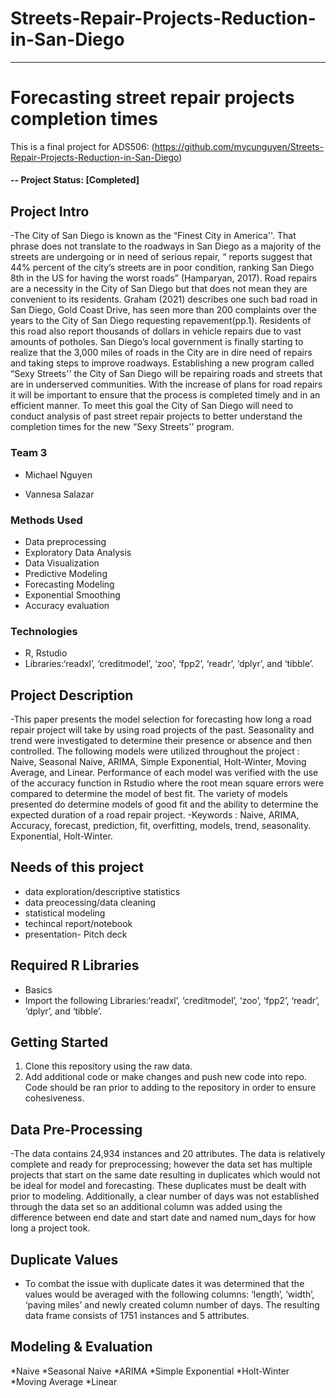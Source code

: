 # Streets-Repair-Projects-Reduction-in-San-Diego
****


# Forecasting street repair projects completion times 

This is a final project for ADS506: (https://github.com/mycunguyen/Streets-Repair-Projects-Reduction-in-San-Diego)

#### -- Project Status: [Completed]

## Project Intro
-The City of San Diego is known as the “Finest City in America''. That phrase does not translate to the roadways in San Diego as a majority of the streets are undergoing or in need of serious repair, “ reports suggest that 44% percent of the city’s streets are in poor condition, ranking San Diego 8th in the US for having the worst roads” (Hamparyan, 2017).  Road repairs are a necessity in the City of San Diego but that does not mean they are convenient to its residents. Graham (2021) describes one such bad road in San Diego, Gold Coast Drive, has seen more than 200 complaints over the years to the City of San Diego requesting repavement(pp.1). Residents of this road also report thousands of dollars in vehicle repairs due to vast amounts of potholes. San Diego’s local government is finally starting to realize that the 3,000 miles of roads in the City are in dire need of repairs and taking steps to improve roadways. Establishing a new program called “Sexy Streets'' the City of San Diego will be repairing roads and streets that are in underserved communities. With the increase of plans for road repairs it will be important to ensure that the process is completed timely and in an efficient manner. To meet this goal the City of San Diego will need to conduct analysis of past street repair projects to better understand the completion times for the new “Sexy Streets'' program. 


### Team 3
* Michael Nguyen

* Vannesa Salazar


### Methods Used
* Data preprocessing
* Exploratory Data Analysis
* Data Visualization
* Predictive Modeling
* Forecasting Modeling
* Exponential Smoothing
* Accuracy evaluation


### Technologies
* R, Rstudio
* Libraries:‘readxl’, ‘creditmodel’, ‘zoo’, ‘fpp2’, ‘readr’, ‘dplyr’, and ‘tibble’.


## Project Description

-This paper presents the model selection for forecasting how long a road repair project will take by using road projects of the past. Seasonality and trend were investigated to determine their presence or absence and then controlled. The following models were utilized throughout the project : Naive, Seasonal Naive, ARIMA, Simple Exponential, Holt-Winter, Moving Average, and Linear. Performance of each model was verified with the use of the accuracy function in Rstudio where the root mean square errors were compared to determine the model of best fit. The variety of models presented do determine models of good fit and the ability to determine the expected duration of a road repair project. 
-Keywords : Naive, ARIMA, Accuracy, forecast, prediction, fit, overfitting, models, trend, seasonality. Exponential, Holt-Winter. 



## Needs of this project

- data exploration/descriptive statistics
- data preocessing/data cleaning
- statistical modeling
- techincal report/notebook
- presentation- Pitch deck

## Required R Libraries
* Basics
* Import the following Libraries:‘readxl’, ‘creditmodel’, ‘zoo’, ‘fpp2’, ‘readr’, ‘dplyr’, and ‘tibble’.


## Getting Started

1. Clone this repository using the raw data.
2. Add additional code or make changes and push new code into repo. Code should be ran prior to adding to the repository in order to ensure cohesiveness. 



## Data Pre-Processing
-The data contains 24,934 instances and 20 attributes. The data is relatively complete and ready for preprocessing; however the data set has multiple projects that start on the same date resulting in duplicates which would not be ideal for model and forecasting. These duplicates must be dealt with prior to modeling. Additionally, a clear number of days was not established through the data set so an additional column was added using the difference between end date and start date and named num_days for how long a project took. 

## Duplicate Values
- To combat the issue with duplicate dates it was determined that the values would be averaged with the following columns: ‘length’, ‘width’, ‘paving miles’ and newly created column number of days. The resulting data frame consists of 1751 instances and 5 attributes.


## Modeling & Evaluation
*Naive
*Seasonal Naive
*ARIMA
*Simple Exponential
*Holt-Winter
*Moving Average
*Linear
